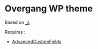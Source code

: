 # Overgang WP theme

Based on [_s](http://underscores.me)

Requires :

- [AdvancedCustomFields](https://www.advancedcustomfields.com)
